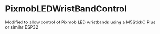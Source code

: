 # PixmobLEDWristBandControl
Modified to allow control of Pixmob LED wristbands using a M5StickC Plus or similar ESP32
